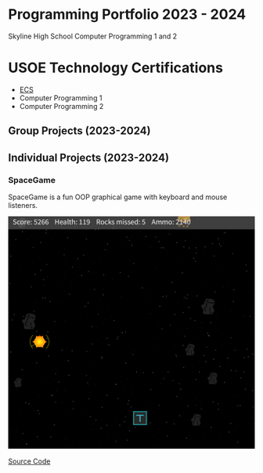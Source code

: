 # Programming Portfolio 2023 - 2024
Skyline High School Computer Programming 1 and 2

# USOE Technology Certifications
* [ECS]()
* Computer Programming 1
* Computer Programming 2

## Group Projects (2023-2024)

### 

## Individual Projects (2023-2024)

### SpaceGame
SpaceGame is a fun OOP graphical game with keyboard and mouse listeners.

![Gameplay](https://github.com/ForestNYoung/programming1portfolio/blob/main/images/SpaceGameGameplay.png?raw=true)

[Source Code](https://github.com/ForestNYoung/programming1portfolio/blob/main/src/SpaceGame.zip)
